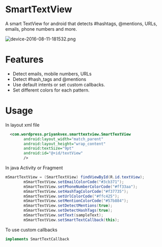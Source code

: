 # SmartTextView
A smart TextView for android that detects #hashtags, @mentions, URLs, emails, phone numbers and more.


![device-2016-08-11-181532.png](https://s10.postimg.org/pkzhwq3ah/device_2016_08_11_181532.png)

<h1>Features</h1>

<ul>
  <li>Detect emails, mobile numbers, URLs</li>
  <li>Detect #hash_tags and @mentions</li>
  <li>Use default intents or set custom callbacks.</li>
  <li>Set different colors for each pattern.</li>
</ul>


<h1>Usage</h1>

In layout xml file 

```xml
  <com.wordpress.priyankvex.smarttextview.SmartTextView
        android:layout_width="match_parent"
        android:layout_height="wrap_content"
        android:textSize="9pt"
        android:id="@+id/textView"
        />
```

In java Activity or Fragment

```java
mSmartTextView = (SmartTextView) findViewById(R.id.textView);
        mSmartTextView.setEmailColorCode("#3cb371");
        mSmartTextView.setPhoneNumberColorCode("#ff33aa");
        mSmartTextView.setHashTagColorCode("#f37735");
        mSmartTextView.setUrlColorCode("#ffc425");
        mSmartTextView.setMentionColorCode("#57b884");
        mSmartTextView.setDetectMentions(true);
        mSmartTextView.setDetectHashTags(true);
        mSmartTextView.setText(sampleText);
        mSmartTextView.setSmartTextCallback(this);
```

To use custom callbacks

```java
implements SmartTextCallback
```
